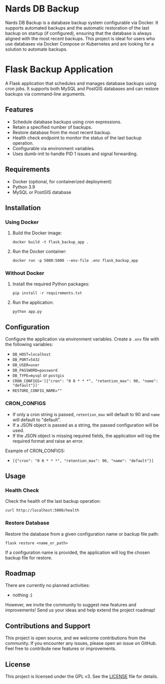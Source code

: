 # Nards DB Backup

Nards DB Backup is a database backup system configurable via Docker. It supports automated backups and the automatic restoration of the last backup on startup (if configured), ensuring that the database is always aligned with the most recent backups. This project is ideal for users who use databases via Docker Compose or Kubernetes and are looking for a solution to automate backups.

# Flask Backup Application

A Flask application that schedules and manages database backups using cron jobs. It supports both MySQL and PostGIS databases and can restore backups via command-line arguments.

## Features

- Schedule database backups using cron expressions.
- Retain a specified number of backups.
- Restore database from the most recent backup.
- Health check endpoint to monitor the status of the last backup operation.
- Configurable via environment variables.
- Uses dumb-init to handle PID 1 issues and signal forwarding.

## Requirements

- Docker (optional, for containerized deployment)
- Python 3.9
- MySQL or PostGIS database

## Installation

### Using Docker

1. Build the Docker image:
   
   `docker build -t flask_backup_app .`

2. Run the Docker container:

   `docker run -p 5000:5000 --env-file .env flask_backup_app`

### Without Docker

1. Install the required Python packages:

   `pip install -r requirements.txt`

2. Run the application:

   `python app.py`

## Configuration

Configure the application via environment variables. Create a `.env` file with the following variables:

- `DB_HOST=localhost`
- `DB_PORT=5432`
- `DB_USER=user`
- `DB_PASSWORD=password`
- `DB_TYPE=mysql` or `postgis`
- `CRON_CONFIGS='[{"cron": "0 0 * * *", "retention_max": 90, "name": "default"}]'`
- `RESTORE_CONFIG_NAME=""`

### CRON_CONFIGS

- If only a cron string is passed, `retention_max` will default to 90 and `name` will default to "default".
- If a JSON object is passed as a string, the passed configuration will be used.
- If the JSON object is missing required fields, the application will log the required format and raise an error.

Example of CRON_CONFIGS:
- `[{"cron": "0 0 * * *", "retention_max": 90, "name": "default"}]`

## Usage

### Health Check

Check the health of the last backup operation:

   `curl http://localhost:5000/health`

### Restore Database

Restore the database from a given configuration name or backup file path:

   `flask restore <name_or_path>`

If a configuration name is provided, the application will log the chosen backup file for restore.

## Roadmap

There are currently no planned activities:
- nothing :)

However, we invite the community to suggest new features and improvements! Send us your ideas and help extend the project roadmap!

## Contributions and Support

This project is open source, and we welcome contributions from the community. If you encounter any issues, please open an issue on GitHub. Feel free to contribute new features or improvements.

## License

This project is licensed under the GPL v3. See the [LICENSE](LICENSE) file for details.
